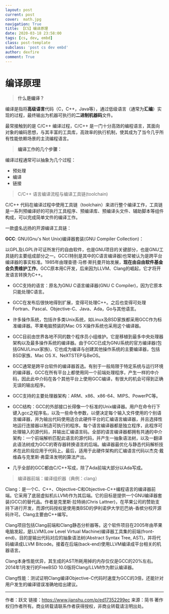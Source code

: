 ```yaml
---
layout: post
current: post
cover:  math.jpg
navigation: True
title: 【CS】编译原理
date: 2020-03-18 23:58:00
tags: [cs, dev, embd]
class: post-template
subclass: 'post cs dev embd'
author: dexfire
comment: True
---
```


# 编译原理

> **什么是编译？**  

编译是指将**高级语言**代码（C，C++，Java等），通过低级语言（通常为**汇编**）实现的过程，最终输出为机器可执行的**二进制机器码**文件。

最常接触到的是 C/C++ 编译过程，C/C++ 是一门十分高效的编程语言，其面向对象的编码思想，与其丰富的工具库，高效率的执行机制，使其成为了当今几乎所有性能依赖场景的主流编程语言。

> **编译工作的几个步骤：**

编译过程通常可以抽象为几个过程：
- 预处理
- 编译
- 链接

> C/C++ 语言编译流程与编译工具链(toolchain)

C/C++ 代码在编译过程中使用工具链（toolchain）来进行整个编译工作，工具链是一系列预编译好的可执行工具程序、预编译库、预编译头文件、辅助脚本等组件构成，可以完成简单文件的编译工作。

一款盛名远扬的开源编译工具链：

**GCC**: GNU(Gnu's Not Unix)编译器套装(GNU Compiler Collection)：  

以GPL及LGPL许可证所发行的自由软件，也是GNU项目的关键部分，也是GNU工具链的主要组成部分之一。GCC(特别是其中的C语言编译器)也常被认为是跨平台编译器的事实标准。1985年由理查德·马修·斯托曼开始发展，**现在由自由软件基金会负责维护工作**。GCC原本用C开发，后来因为LLVM、Clang的崛起，它才将开发语言转换为C++。

- GCC支持的语言：原名为GNU C语言编译器(GNU C Compiler)，因为它原本只能处理C语言。

- GCC在发布后很快地得到扩展，变得可处理C++。之后也变得可处理Fortran、Pascal、Objective-C、Java、Ada，Go与其他语言。

- 许多操作系统，包括许多类Unix系统，如Linux及BSD家族都采用GCC作为标准编译器。苹果电脑预装的Mac OS X操作系统也采用这个编译器。

- GCC目前由世界各地不同的数个程序员小组维护。它是移植到最多中央处理器架构以及最多操作系统的编译器。由于GCC已成为GNU系统的官方编译器(包括GNU/Linux家族)，它也成为编译与创建其他操作系统的主要编译器，包括BSD家族、Mac OS X、NeXTSTEP与BeOS。

- GCC通常是跨平台软件的编译器首选。有别于一般局限于特定系统与运行环境的编译器，GCC在所有平台上都使用同一个前端处理程序，产生一样的中介码，因此此中介码在各个其他平台上使用GCC编译，有很大的机会可得到正确无误的输出程序。

- GCC支持的主要处理器架构：ARM、x86、x86-64、MIPS、PowerPC等。

- GCC结构：GCC的外部接口长得像一个标准的Unix编译器。用户在命令行下键入gcc之程序名，以及一些命令参数，以便决定每个输入文件使用的个别语言编译器，并为输出代码使用适合此硬件平台的汇编语言编译器，并且选择性地运行连接器以制造可执行的程序。每个语言编译器都是独立程序，此程序可处理输入的源代码，并输出汇编语言码。全部的语言编译器都拥有共通的中介架构：一个前端解析匹配此语言的源代码，并产生一抽象语法树，以及一翻译此语法树成为GCC的寄存器转换语言的后端。编译器最优化与静态代码解析技术在此阶段应用于代码上。最后，适用于此硬件架构的汇编语言代码以杰克·戴维森与克里斯·弗雷泽发明的算法产出。

- 几乎全部的GCC都由C/C++写成，除了Ada前端大部分以Ada写成。

> 编译器前端：编译组织器（典例：clang）  

Clang：是一个C、C++、Objective-C和Objective-C++编程语言的编译器前端。它采用了底层虚拟机(LLVM)作为其后端。它的目标是提供一个GNU编译器套装(GCC)的替代品。作者是克里斯·拉特纳(Chris Lattner)，在苹果公司的赞助支持下进行开发，而源代码授权是使用类BSD的伊利诺伊大学厄巴纳-香槟分校开源码许可。Clang主要由C++编写。

Clang项目包括Clang前端和Clang静态分析器等。这个软件项目在2005年由苹果电脑发起，是LLVM(Low Level Virtual Machine)编译器工具集的前端(front-end)，目的是输出代码对应的抽象语法树(Abstract Syntax Tree, AST)，并将代码编译成LLVM Bitcode。接着在后端(back-end)使用LLVM编译成平台相关的机器语言。

Clang本身性能优异，其生成的AST所耗用掉的内存仅仅是GCC的20%左右。2014年1月发行的FreeBSD 10.0版将Clang/LLVM作为默认编译器。

Clang性能：测试证明Clang编译Objective-C代码时速度为GCC的3倍，还能针对用户发生的编译错误准确地给出建议。

---

作者：跃文
链接：https://www.jianshu.com/p/ed17352299ec
来源：简书
著作权归作者所有。商业转载请联系作者获得授权，非商业转载请注明出处。
